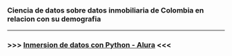 ### Ciencia de datos sobre datos inmobiliaria de Colombia en relacion con su demografia

----

### >>> [Inmersion de datos con Python - Alura](https://github.com/admred/inmersion-de-datos-con-python-alura/blob/master/Inmersion_de_datos_con_python_Alura.ipynb) <<<
